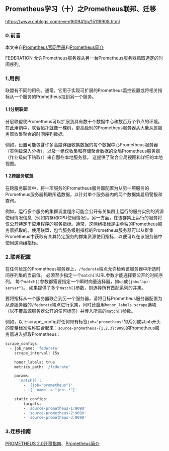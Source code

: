 ## Prometheus学习（十）之Prometheus联邦、迁移
https://www.cnblogs.com/even160941/p/15118908.html


### 0.前言


本文来自[Prometheus官网手册](https://prometheus.io/docs/introduction/first_steps/ "Prometheus官网手册")和[Prometheus简介](https://prometheus.fuckcloudnative.io/ "Prometheus简介")


FEDERATION 允许Prometheus服务器从另一台Prometheus服务器抓取选定的时间序列。


### 1.用例


联盟有不同的用例。通常，它用于实现可扩展的Prometheus监控设置或将相关指标从一个服务的Prometheus拉到另一个服务。


#### 1.1分层联盟


分层联盟使Prometheus可以扩展到具有数十个数据中心和数百万个节点的环境。在此用例中，联合拓扑就像一棵树，更高级别的Prometheus服务器从大量从属服务器收集聚合的时间序列数据。


例如，设置可能包含许多高度详细收集数据的每个数据中心Prometheus服务器（实例级深入分析），以及一组仅收集和存储聚合数据的全局Prometheus服务器（作业级向下钻取））来自那些本地服务器。 这提供了聚合全局视图和详细的本地视图。


#### 1.2跨服务联盟


在跨服务联盟中，将一项服务的Prometheus服务器配置为从另一项服务的Prometheus服务器抓取所选数据，以针对单个服务器内的两个数据集启用警报和查询。


例如，运行多个服务的集群调度程序可能会公开有关集群上运行的服务实例的资源使用情况信息（例如内存和CPU使用情况）。另一方面，在该群集上运行的服务将仅公开特定于应用程序的服务指标。通常，这两组指标是由单独的Prometheus服务器抓取的。使用联盟，包含服务级别指标的Prometheus服务器可以从群集Prometheus中获取有关其特定服务的群集资源使用指标，以便可以在该服务器中使用这两组指标。


### 2.联邦配置


在任何给定的Prometheus服务器上，`/federate`端点允许检索该服务器中所选时间序列集的当前值。 必须至少指定一个`match[]`URL参数才能选择要公开的时间序列。 每个`match[]`参数都需要指定一个瞬时向量选择器，如`up`或`{job="api-server"}`。 如果提供了多个`match[]`参数，则选择所有匹配系列的并集。


要将指标从一个服务器联合到另一个服务器，请将目标Prometheus服务器配置为从源服务器的`/federate`端点进行采集，同时还启用`honor_labels scrape`选项（以不覆盖源服务器公开的任何标签）并传入所需的`match[]`参数。


例如，以下scrape_config将任何带有标签`job="prometheus"`的系列或以job开头的度量标准名称联合起来：`source-prometheus-{1,2,3}:9090`的Prometheus服务器进入抓取Prometheus：


```sh
scrape_configs:
  - job_name: 'federate'
    scrape_interval: 15s

    honor_labels: true
    metrics_path: '/federate'

    params:
      'match[]':
        - '{job="prometheus"}'
        - '{__name__=~"job:.*"}'

    static_configs:
      - targets:
        - 'source-prometheus-1:9090'
        - 'source-prometheus-2:9090'
        - 'source-prometheus-3:9090'

```


### 3.迁移指南


[PROMETHEUS 2.0迁移指南](https://prometheus.io/docs/prometheus/latest/migration/ "PROMETHEUS 2.0迁移指南")、[Prometheus简介](https://prometheus.fuckcloudnative.io/ "Prometheus简介")

